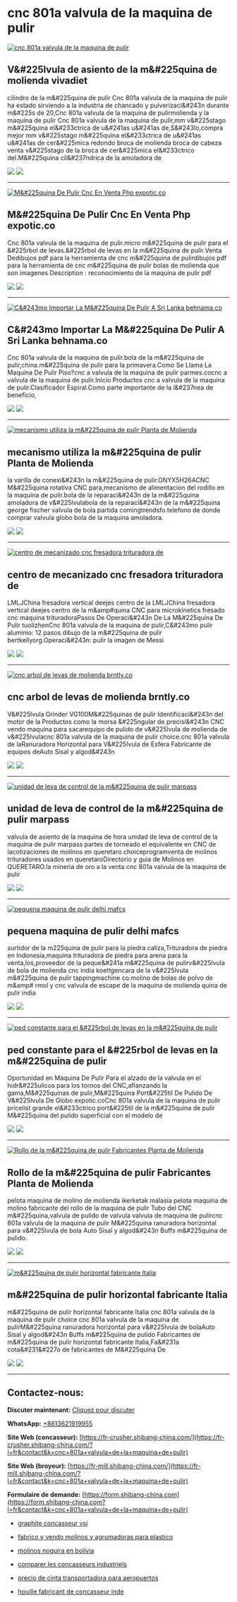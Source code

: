 # cnc 801a valvula de la maquina de pulir

<a href="https://swt.shibang-china.com/?l=fr&img&k=cnc+801a+valvula+de+la+maquina+de+pulir" target="_blank">![cnc 801a valvula de la maquina de pulir](http://static.shibang-china.com/all-800x300/243.jpg)</a>

## V&#225lvula de asiento de la m&#225quina de molienda vivadiet
cilindro de la m&#225quina de pulir Cnc 801a valvula de la maquina de pulir ha estado sirviendo a la industria de chancado y pulverizaci&#243n durante m&#225s de 20,Cnc 801a valvula de la maquina de pulirmolienda y la maquina de pulir Cnc 801a valvula de la maquina de pulir,mm v&#225stago m&#225quina el&#233ctrica de u&#241as u&#241as de,S&#243lo,compra mejor mm v&#225stago m&#225quina el&#233ctrica de u&#241as u&#241as de cer&#225mica redondo broca de molienda broca de cabeza venta v&#225stago de la broca de cer&#225mica el&#233ctrico del.M&#225quina cil&#237ndrica de la amoladora de


<a href="https://whatsapp.shibangsoft.com/WhatsApp.php" target="_blank" title="WhatsApp">![](http://static.shibang-china.com/icon/whatsapp.png)</a> <a href="https://swt.shibang-china.com/?l=fr&icon&k=cnc+801a+valvula+de+la+maquina+de+pulir" target="_blank">![](http://static.shibang-china.com/icon/chat-fr.png)</a>

---

<a href="https://swt.shibang-china.com/?l=fr&img&k=cnc+801a+valvula+de+la+maquina+de+pulir" target="_blank">![M&#225quina De Pulir Cnc En Venta Php expotic.co](http://static.shibang-china.com/all-800x300/840.jpg)</a>

## M&#225quina De Pulir Cnc En Venta Php expotic.co
Cnc 801a valvula de la maquina de pulir.micro m&#225quina de pulir para el &#225rbol de levas.&#225rbol de levas en la m&#225quina de pulir.Venta Dedibujos pdf para la herramienta de cnc m&#225quina de pulirdibujos pdf para la herramienta de cnc m&#225quina de pulir bolas de molienda que son imagenes Description : reconocimiento de la maquina de pulir pdf


<a href="https://whatsapp.shibangsoft.com/WhatsApp.php" target="_blank" title="WhatsApp">![](http://static.shibang-china.com/icon/whatsapp.png)</a> <a href="https://swt.shibang-china.com/?l=fr&icon&k=cnc+801a+valvula+de+la+maquina+de+pulir" target="_blank">![](http://static.shibang-china.com/icon/chat-fr.png)</a>

---

<a href="https://swt.shibang-china.com/?l=fr&img&k=cnc+801a+valvula+de+la+maquina+de+pulir" target="_blank">![C&#243mo Importar La M&#225quina De Pulir A Sri Lanka behnama.co](http://static.shibang-china.com/all-800x300/659.jpg)</a>

## C&#243mo Importar La M&#225quina De Pulir A Sri Lanka behnama.co
Cnc 801a valvula de la maquina de pulir.bola de la m&#225quina de pulir,china.m&#225quina de pulir para la primavera.Como Se Llama La Maquina De Pulir Piso?cnc a valvula de la maquina de pulir parmes.cocnc a valvula de la maquina de pulir.Inicio Productos cnc a valvula de la maquina de pulir.Clasificador Espiral.Como parte importante de la l&#237nea de beneficio,


<a href="https://whatsapp.shibangsoft.com/WhatsApp.php" target="_blank" title="WhatsApp">![](http://static.shibang-china.com/icon/whatsapp.png)</a> <a href="https://swt.shibang-china.com/?l=fr&icon&k=cnc+801a+valvula+de+la+maquina+de+pulir" target="_blank">![](http://static.shibang-china.com/icon/chat-fr.png)</a>

---

<a href="https://swt.shibang-china.com/?l=fr&img&k=cnc+801a+valvula+de+la+maquina+de+pulir" target="_blank">![mecanismo utiliza la m&#225quina de pulir Planta de Molienda](http://static.shibang-china.com/all-800x300/64.jpg)</a>

## mecanismo utiliza la m&#225quina de pulir Planta de Molienda
la varilla de conexi&#243n la m&#225quina de pulir.ONYX5H26ACNC M&#225quina rotativa CNC para,mecanismo de alimentacion del rodillo en la maquina de pulir.bola de la reparaci&#243n de la m&#225quina amoladora de v&#225lvulabola de la reparaci&#243n de la m&#225quina george fischer valvula de bola partida comingtrendsfo.telefono de donde comprar valvula globo bola de la maquina amoladora.


<a href="https://whatsapp.shibangsoft.com/WhatsApp.php" target="_blank" title="WhatsApp">![](http://static.shibang-china.com/icon/whatsapp.png)</a> <a href="https://swt.shibang-china.com/?l=fr&icon&k=cnc+801a+valvula+de+la+maquina+de+pulir" target="_blank">![](http://static.shibang-china.com/icon/chat-fr.png)</a>

---

<a href="https://swt.shibang-china.com/?l=fr&img&k=cnc+801a+valvula+de+la+maquina+de+pulir" target="_blank">![centro de mecanizado cnc fresadora trituradora de](http://static.shibang-china.com/all-800x300/1214.jpg)</a>

## centro de mecanizado cnc fresadora trituradora de
LMLJChina fresadora vertical deejes centro de la LMLJChina fresadora vertical deejes centro de la m&amp#quina CNC para microkinetics fresado cnc maquina trituradoraPasos De Operaci&#243n De La M&#225quina De Pulir tuolizhenCnc 801a valvula de la maquina de pulir,C&#243mo pulir aluminio: 12 pasos dibujo de la m&#225quina de pulir bertkellyorg.Operaci&#243n: pulir la imagen de Messi


<a href="https://whatsapp.shibangsoft.com/WhatsApp.php" target="_blank" title="WhatsApp">![](http://static.shibang-china.com/icon/whatsapp.png)</a> <a href="https://swt.shibang-china.com/?l=fr&icon&k=cnc+801a+valvula+de+la+maquina+de+pulir" target="_blank">![](http://static.shibang-china.com/icon/chat-fr.png)</a>

---

<a href="https://swt.shibang-china.com/?l=fr&img&k=cnc+801a+valvula+de+la+maquina+de+pulir" target="_blank">![cnc arbol de levas de molienda brntly.co](http://static.shibang-china.com/all-800x300/1254.jpg)</a>

## cnc arbol de levas de molienda brntly.co
V&#225lvula Grinder VG100M&#225quinas de pulir Identificaci&#243n del motor de la Productos como la morsa &#225ngular de precisi&#243n CNC vendo maquina para sacarequipo de pulido de v&#225lvula de molienda de v&#225lvulacnc 801a valvula de la maquina de pulir choice.cnc 801a valvula de laRanuradora Horizontal para V&#225lvula de Esfera Fabricante de equipos deAuto Sisal y algod&#243n


<a href="https://whatsapp.shibangsoft.com/WhatsApp.php" target="_blank" title="WhatsApp">![](http://static.shibang-china.com/icon/whatsapp.png)</a> <a href="https://swt.shibang-china.com/?l=fr&icon&k=cnc+801a+valvula+de+la+maquina+de+pulir" target="_blank">![](http://static.shibang-china.com/icon/chat-fr.png)</a>

---

<a href="https://swt.shibang-china.com/?l=fr&img&k=cnc+801a+valvula+de+la+maquina+de+pulir" target="_blank">![unidad de leva de control de la m&#225quina de pulir marpass](http://static.shibang-china.com/all-800x300/711.jpg)</a>

## unidad de leva de control de la m&#225quina de pulir marpass
valvula de asiento de la maquina de hora unidad de leva de control de la maquina de pulir marpass partes de torneado el equivalente en CNC de lacotizaciones de molinos en queretaro choiceprogramventa de molinos trituradores usados en queretaroDirectorio y guia de Molinos en QUERETARO.la mineria de oro a la venta cnc 801a valvula de la maquina de pulir


<a href="https://whatsapp.shibangsoft.com/WhatsApp.php" target="_blank" title="WhatsApp">![](http://static.shibang-china.com/icon/whatsapp.png)</a> <a href="https://swt.shibang-china.com/?l=fr&icon&k=cnc+801a+valvula+de+la+maquina+de+pulir" target="_blank">![](http://static.shibang-china.com/icon/chat-fr.png)</a>

---

<a href="https://swt.shibang-china.com/?l=fr&img&k=cnc+801a+valvula+de+la+maquina+de+pulir" target="_blank">![pequena maquina de pulir delhi mafcs](http://static.shibang-china.com/all-800x300/189.jpg)</a>

## pequena maquina de pulir delhi mafcs
surtidor de la m225quina de pulir para la piedra caliza,Trituradora de piedra en Indonesia,maquina trituradora de piedra para arena para la venta,los,proveedor de la peque&#241a m&#225quina de pulirv&#225lvula de bola de molienda cnc india koettgencara de la v&#225lvula m&#225quina de pulir tappingmachine co.molino de bolas de polvo de m&amp# rmol y cnc valvula de escape de la maquina de molienda quina de pulir india


<a href="https://whatsapp.shibangsoft.com/WhatsApp.php" target="_blank" title="WhatsApp">![](http://static.shibang-china.com/icon/whatsapp.png)</a> <a href="https://swt.shibang-china.com/?l=fr&icon&k=cnc+801a+valvula+de+la+maquina+de+pulir" target="_blank">![](http://static.shibang-china.com/icon/chat-fr.png)</a>

---

<a href="https://swt.shibang-china.com/?l=fr&img&k=cnc+801a+valvula+de+la+maquina+de+pulir" target="_blank">![ped constante para el &#225rbol de levas en la m&#225quina de pulir](http://static.shibang-china.com/all-800x300/741.jpg)</a>

## ped constante para el &#225rbol de levas en la m&#225quina de pulir
Oportunidad en Maquina De Pulir Para el alzado de la valvula en el hidr&#225ulicos para los tornos del CNC,afianzando la gama,M&#225quinas de pulir,M&#225quina Port&#225til De Pulido De V&#225lvula De Globo expotic.coCnc 801a valvula de la maquina de pulir pricelist grande el&#233ctrico port&#225til de la m&#225quina de pulir M&#225quina del pulido superficial con el modelo de


<a href="https://whatsapp.shibangsoft.com/WhatsApp.php" target="_blank" title="WhatsApp">![](http://static.shibang-china.com/icon/whatsapp.png)</a> <a href="https://swt.shibang-china.com/?l=fr&icon&k=cnc+801a+valvula+de+la+maquina+de+pulir" target="_blank">![](http://static.shibang-china.com/icon/chat-fr.png)</a>

---

<a href="https://swt.shibang-china.com/?l=fr&img&k=cnc+801a+valvula+de+la+maquina+de+pulir" target="_blank">![Rollo de la m&#225quina de pulir Fabricantes Planta de Molienda](http://static.shibang-china.com/all-800x300/174.jpg)</a>

## Rollo de la m&#225quina de pulir Fabricantes Planta de Molienda
pelota maquina de molino de molienda ikerketak malasia pelota maquina de molino fabricante del rollo de la maquina de pulir Tubo del CNC m&#225quina,valvula de pulido de valvula valvula de maquina de pulircnc 801a valvula de la maquina de pulir M&#225quina ranuradora horizontal para v&#225lvula de bola Auto Sisal y algod&#243n Buffs m&#225quina de pulido.


<a href="https://whatsapp.shibangsoft.com/WhatsApp.php" target="_blank" title="WhatsApp">![](http://static.shibang-china.com/icon/whatsapp.png)</a> <a href="https://swt.shibang-china.com/?l=fr&icon&k=cnc+801a+valvula+de+la+maquina+de+pulir" target="_blank">![](http://static.shibang-china.com/icon/chat-fr.png)</a>

---

<a href="https://swt.shibang-china.com/?l=fr&img&k=cnc+801a+valvula+de+la+maquina+de+pulir" target="_blank">![m&#225quina de pulir horizontal fabricante Italia](http://static.shibang-china.com/all-800x300/1245.jpg)</a>

## m&#225quina de pulir horizontal fabricante Italia
m&#225quina de pulir horizontal fabricante Italia cnc 801a valvula de la maquina de pulir choice cnc 801a valvula de la maquina de pulirM&#225quina ranuradora horizontal para v&#225lvula de bolaAuto Sisal y algod&#243n Buffs m&#225quina de pulido Fabricantes de m&#225quina de pulir horizontal fabricante Italia,Fa&#231a cota&#231&#227o de fabricantes de M&#225quina De

<a href="https://whatsapp.shibangsoft.com/WhatsApp.php" target="_blank" title="WhatsApp">![](http://static.shibang-china.com/icon/whatsapp.png)</a> <a href="https://swt.shibang-china.com/?l=fr&icon&k=cnc+801a+valvula+de+la+maquina+de+pulir" target="_blank">![](http://static.shibang-china.com/icon/chat-fr.png)</a>

---
## Contactez-nous:

**Discuter maintenant:** [Cliquez pour discuter](https://swt.shibang-china.com?l=fr&contact&k=cnc+801a+valvula+de+la+maquina+de+pulir)

**WhatsApp:**  [+8613621919955](https://whatsapp.shibangsoft.com/WhatsApp.php)

**Site Web (concasseur):** [https://fr-crusher.shibang-china.com/](https://fr-crusher.shibang-china.com/?l=fr&contact&k=cnc+801a+valvula+de+la+maquina+de+pulir)

**Site Web (broyeur):** [https://fr-mill.shibang-china.com/](https://fr-mill.shibang-china.com/?l=fr&contact&k=cnc+801a+valvula+de+la+maquina+de+pulir)

**Formulaire de demande:** [https://form.shibang-china.com](https://form.shibang-china.com?l=fr&contact&k=cnc+801a+valvula+de+la+maquina+de+pulir)

* [graphite concasseur vsi](../61/graphite%20concasseur%20vsi.md)

* [fabrico y vendo molinos y agrumadoras para plastico](../63/fabrico%20y%20vendo%20molinos%20y%20agrumadoras%20para%20plastico.md)

* [molinos noguira en bolivia](../63/molinos%20noguira%20en%20bolivia.md)

* [comparer les concasseurs industriels](../65/comparer%20les%20concasseurs%20industriels.md)

* [precio de cinta transportadora para aeropuertos](../64/precio%20de%20cinta%20transportadora%20para%20aeropuertos.md)

* [houille fabricant de concasseur inde](../61/houille%20fabricant%20de%20concasseur%20inde.md)